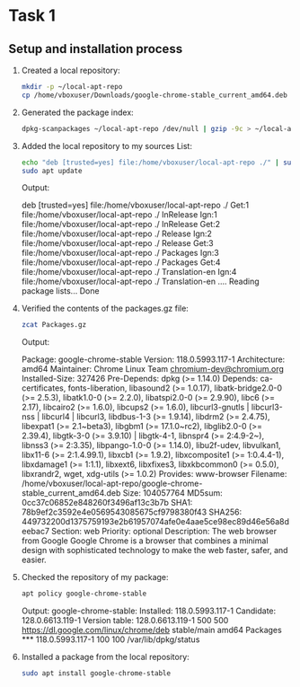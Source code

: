 # Task 1

## Setup and installation process

1. Created a local repository:
   
   ```sh
   mkdir -p ~/local-apt-repo
   cp /home/vboxuser/Downloads/google-chrome-stable_current_amd64.deb ~/local-apt-repo/
   ```

2. Generated the package index:
   
   ```sh
   dpkg-scanpackages ~/local-apt-repo /dev/null | gzip -9c > ~/local-apt-repo/Packages.gz
   ```

3. Added the local repository to my sources List:
   
   ```sh
   echo "deb [trusted=yes] file:/home/vboxuser/local-apt-repo ./" | sudo tee /etc/apt/sources.list.d/local-apt-repo.list
   sudo apt update
   ```
      
   Output:
   
   deb [trusted=yes] file:/home/vboxuser/local-apt-repo ./
   Get:1 file:/home/vboxuser/local-apt-repo ./ InRelease
   Ign:1 file:/home/vboxuser/local-apt-repo ./ InRelease
   Get:2 file:/home/vboxuser/local-apt-repo ./ Release
   Ign:2 file:/home/vboxuser/local-apt-repo ./ Release
   Get:3 file:/home/vboxuser/local-apt-repo ./ Packages
   Ign:3 file:/home/vboxuser/local-apt-repo ./ Packages
   Get:4 file:/home/vboxuser/local-apt-repo ./ Translation-en
   Ign:4 file:/home/vboxuser/local-apt-repo ./ Translation-en
   ....
   Reading package lists... Done

4. Verified the contents of the packages.gz file:
   
   ```sh
   zcat Packages.gz
   ```
   
   Output:
   
   Package: google-chrome-stable
   Version: 118.0.5993.117-1
   Architecture: amd64
   Maintainer: Chrome Linux Team <chromium-dev@chromium.org>
   Installed-Size: 327426
   Pre-Depends: dpkg (>= 1.14.0)
   Depends: ca-certificates, fonts-liberation, libasound2 (>= 1.0.17), libatk-bridge2.0-0 (>= 2.5.3), libatk1.0-0 (>= 2.2.0), libatspi2.0-0 (>= 2.9.90), libc6 (>= 2.17), libcairo2 (>= 1.6.0), libcups2 (>= 1.6.0), libcurl3-gnutls | libcurl3-nss | libcurl4 | libcurl3, libdbus-1-3 (>= 1.9.14), libdrm2 (>= 2.4.75), libexpat1 (>= 2.1~beta3), libgbm1 (>= 17.1.0~rc2), libglib2.0-0 (>= 2.39.4), libgtk-3-0 (>= 3.9.10) | libgtk-4-1, libnspr4 (>= 2:4.9-2~), libnss3 (>= 2:3.35), libpango-1.0-0 (>= 1.14.0), libu2f-udev, libvulkan1, libx11-6 (>= 2:1.4.99.1), libxcb1 (>= 1.9.2), libxcomposite1 (>= 1:0.4.4-1), libxdamage1 (>= 1:1.1), libxext6, libxfixes3, libxkbcommon0 (>= 0.5.0), libxrandr2, wget, xdg-utils (>= 1.0.2)
   Provides: www-browser
   Filename: /home/vboxuser/local-apt-repo/google-chrome-stable_current_amd64.deb
   Size: 104057764
   MD5sum: 0cc37c06852e848260f3496af13c3b7b
   SHA1: 78b9ef2c3592e4e0569543085675cf9798380f43
   SHA256: 449732200d1375759193e2b61957074afe0e4aae5ce98ec89d46e56a8deebac7
   Section: web
   Priority: optional
   Description: The web browser from Google
   Google Chrome is a browser that combines a minimal design with sophisticated technology to make the web faster, safer, and easier.

5. Checked the repository of my package:
   
   ```sh
   apt policy google-chrome-stable
   ```
   
   Output:
   google-chrome-stable:
  Installed: 118.0.5993.117-1
  Candidate: 128.0.6613.119-1
  Version table:
     128.0.6613.119-1 500
        500 https://dl.google.com/linux/chrome/deb stable/main amd64 Packages
 *** 118.0.5993.117-1 100
        100 /var/lib/dpkg/status

6. Installed a package from the local repository:
    
   ```sh
   sudo apt install google-chrome-stable
   ```
   
